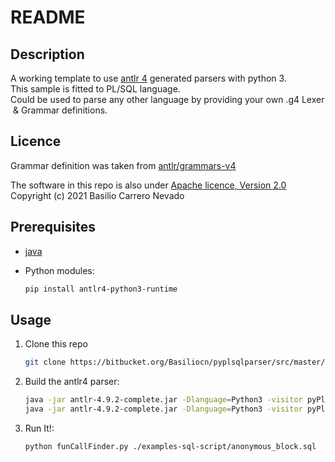 # README

## Description

A working template to use [antlr 4](https://www.antlr.org) generated parsers with python 3.  
This sample is fitted to PL/SQL language.  
Could be used to parse any other language by providing your own .g4 Lexer & Grammar definitions.  

## Licence

Grammar definition was taken from [antlr/grammars-v4](https://github.com/antlr/grammars-v4/tree/master/sql/plsql)  

The software in this repo is also under [Apache licence, Version 2.0](http://www.apache.org/licenses/LICENSE-2.0)  
Copyright (c) 2021 Basilio Carrero Nevado

## Prerequisites

+ [java](https://www.java.com/es/download/)
+ Python modules:

    ```bash
    pip install antlr4-python3-runtime
    ```

## Usage

1. Clone this repo

    ```bash
    git clone https://bitbucket.org/Basiliocn/pyplsqlparser/src/master/
    ```

2. Build the antlr4 parser:

    ```bash
    java -jar antlr-4.9.2-complete.jar -Dlanguage=Python3 -visitor pyPlSqlLexer.g4
    java -jar antlr-4.9.2-complete.jar -Dlanguage=Python3 -visitor pyPlSqlParser.g4
    ```

3. Run It!:

    ```bash
    python funCallFinder.py ./examples-sql-script/anonymous_block.sql
    ```
